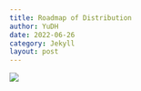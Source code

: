 ```yaml
---
title: Roadmap of Distribution
author: YuDH
date: 2022-06-26
category: Jekyll
layout: post
---
```


![](https://github.com/user-attachments/assets/a0875afb-a5aa-43e9-8f7e-22a82352c423)